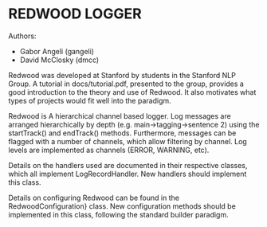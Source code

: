 REDWOOD LOGGER
==============

Authors:
-  Gabor Angeli (gangeli)
-  David McClosky (dmcc)

Redwood was developed at Stanford by students in the Stanford NLP Group.
A tutorial in docs/tutorial.pdf, presented to the group, provides a good
introduction to the theory and use of Redwood. It also motivates what types
of projects would fit well into the paradigm.

Redwood is A hierarchical channel based logger. Log messages are arranged
hierarchically by depth (e.g. main->tagging->sentence 2) using the startTrack()
and endTrack() methods. Furthermore, messages can be flagged with a number of
channels, which allow filtering by channel. Log levels are implemented as
channels (ERROR, WARNING, etc).

Details on the handlers used are documented in their respective classes, which
all implement LogRecordHandler. New handlers should implement this class.

Details on configuring Redwood can be found in the RedwoodConfiguration} class.
New configuration methods should be implemented in this class, following the
standard builder paradigm.
